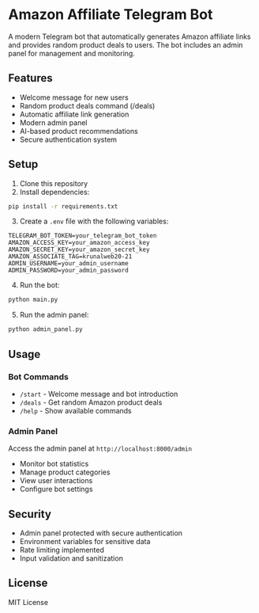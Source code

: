 # Amazon Affiliate Telegram Bot

A modern Telegram bot that automatically generates Amazon affiliate links and provides random product deals to users. The bot includes an admin panel for management and monitoring.

## Features

- Welcome message for new users
- Random product deals command (/deals)
- Automatic affiliate link generation
- Modern admin panel
- AI-based product recommendations
- Secure authentication system

## Setup

1. Clone this repository
2. Install dependencies:
```bash
pip install -r requirements.txt
```

3. Create a `.env` file with the following variables:
```
TELEGRAM_BOT_TOKEN=your_telegram_bot_token
AMAZON_ACCESS_KEY=your_amazon_access_key
AMAZON_SECRET_KEY=your_amazon_secret_key
AMAZON_ASSOCIATE_TAG=krunalweb20-21
ADMIN_USERNAME=your_admin_username
ADMIN_PASSWORD=your_admin_password
```

4. Run the bot:
```bash
python main.py
```

5. Run the admin panel:
```bash
python admin_panel.py
```

## Usage

### Bot Commands
- `/start` - Welcome message and bot introduction
- `/deals` - Get random Amazon product deals
- `/help` - Show available commands

### Admin Panel
Access the admin panel at `http://localhost:8000/admin`
- Monitor bot statistics
- Manage product categories
- View user interactions
- Configure bot settings

## Security
- Admin panel protected with secure authentication
- Environment variables for sensitive data
- Rate limiting implemented
- Input validation and sanitization

## License
MIT License 